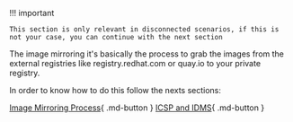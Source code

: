 !!! important

    This section is only relevant in disconnected scenarios, if this is not your case, you can continue with the next section

The image mirroring it's basically the process to grab the images from the external registries like registry.redhat.com or quay.io to your private registry.

In order to know how to do this follow the nexts sections:

[Image Mirroring Process](mirroring.md){ .md-button }
[ICSP and IDMS](ICSP-IDMS.md){ .md-button }